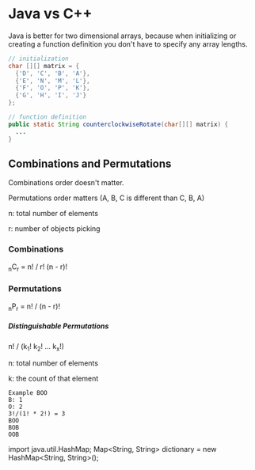 
# Java vs C++


Java is better for two dimensional arrays, because when initializing or creating a function definition you don't have to specify any array lengths.

```Java
// initialization 
char [][] matrix = {
  {'D', 'C', 'B', 'A'},
  {'E', 'N', 'M', 'L'},
  {'F', 'O', 'P', 'K'},
  {'G', 'H', 'I', 'J'}
};

// function definition
public static String counterclockwiseRotate(char[][] matrix) {
  ...
}
```

## Combinations and Permutations

Combinations order doesn't matter.

Permutations order matters (A, B, C is different than C, B, A)

n: total number of elements

r: number of objects picking

### Combinations
<sub>n</sub>C<sub>r</sub> = n! / r! (n - r)!

### Permutations
<sub>n</sub>P<sub>r</sub> = n! / (n - r)!

##### Distinguishable Permutations

n! / (k<sub>1</sub>! k<sub>2</sub>! ... k<sub>x</sub>!)

n: total number of elements

k: the count of that element

```
Example BOO
B: 1
O: 2
3!/(1! * 2!) = 3
BOO
BOB
OOB
```


import java.util.HashMap;
Map<String, String> dictionary = new HashMap<String, String>();